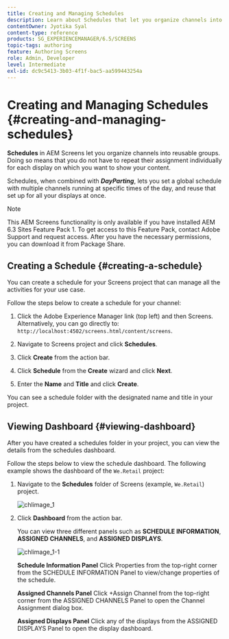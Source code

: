 ```yaml
---
title: Creating and Managing Schedules
description: Learn about Schedules that let you organize channels into reusable groups so that you do not have to repeat their assignment individually.
contentOwner: Jyotika Syal
content-type: reference
products: SG_EXPERIENCEMANAGER/6.5/SCREENS
topic-tags: authoring
feature: Authoring Screens
role: Admin, Developer
level: Intermediate
exl-id: dc9c5413-3b03-4f1f-bac5-aa599443254a
---
```

# Creating and Managing Schedules {#creating-and-managing-schedules}

**Schedules** in AEM Screens let you organize channels into reusable groups. Doing so means that you do not have to repeat their assignment individually for each display on which you want to show your content.

Schedules, when combined with ***DayParting***, lets you set a global schedule with multiple channels running at specific times of the day, and reuse that set up for all your displays at once.

>[!NOTE]
>
>This AEM Screens functionality is only available if you have installed AEM 6.3 Sites Feature Pack 1. To get access to this Feature Pack, contact Adobe Support and request access. After you have the necessary permissions, you can download it from Package Share.

## Creating a Schedule {#creating-a-schedule}

You can create a schedule for your Screens project that can manage all the activities for your use case.

Follow the steps below to create a schedule for your channel:

1. Click the Adobe Experience Manager link (top left) and then Screens. Alternatively, you can go directly to: `http://localhost:4502/screens.html/content/screens`.
1. Navigate to Screens project and click **Schedules**.
1. Click **Create** from the action bar.
1. Click **Schedule** from the **Create** wizard and click **Next**.

1. Enter the **Name** and **Title** and click **Create**.

You can see a schedule folder with the designated name and title in your project.


## Viewing Dashboard {#viewing-dashboard}

After you have created a schedules folder in your project, you can view the details from the schedules dashboard.

Follow the steps below to view the schedule dashboard. The following example shows the dashboard of the `We.Retail` project:

1. Navigate to the **Schedules** folder of Screens (example, `We.Retail`) project.

   ![chlimage_1](assets/chlimage_1.png)

1. Click **Dashboard** from the action bar.

   You can view three different panels such as **SCHEDULE INFORMATION**, **ASSIGNED CHANNELS**, and **ASSIGNED DISPLAYS**.

   ![chlimage_1-1](assets/chlimage_1-1.png)

   **Schedule Information Panel** Click Properties from the top-right corner from the SCHEDULE INFORMATION Panel to view/change properties of the schedule.

   **Assigned Channels Panel** Click +Assign Channel from the top-right corner from the ASSIGNED CHANNELS Panel to open the Channel Assignment dialog box. 

   **Assigned Displays Panel** Click any of the displays from the ASSIGNED DISPLAYS Panel to open the display dashboard.
